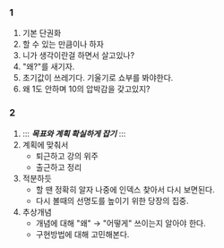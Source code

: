 ### 1

1. 기본 단권화
2. 할 수 있는 만큼이나 하자
3. 니가 생각이란걸 하면서 살고있나?
4. "왜?"를 새기자.
5. 초기값이 쓰레기다. 기울기로 쇼부를 봐야한다.
6. 왜 1도 안하며 10의 압박감을 갖고있지?

### 2
1. ::: ***목표와 계획 확실하게 잡기*** ::: 
2. 계획에 맞춰서
   - 퇴근하고 강의 위주
   - 출근하고 정리
3. 적분하듯 
   - 할 땐 정확히 알자 나중에 인덱스 찾아서 다시 보면된다. 
   - 다시 볼때의 선명도를 높이기 위한 당장의 집중.
4. 추상개념
   - 개념에 대해 "왜" → "어떻게" 쓰이는지 알아야 한다. 
   - 구현방법에 대해 고민해본다.